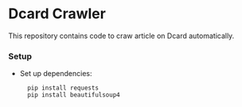 # Dcard Crawler
This repository contains code to craw article on Dcard automatically.

### Setup 

- Set up dependencies: 

  ```shell
	pip install requests
	pip install beautifulsoup4
	```
